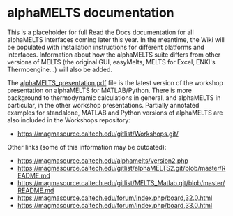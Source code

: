 alphaMELTS documentation
========================

This is a placeholder for full Read the Docs documentation for all alphaMELTS interfaces coming later this year. In the meantime, the Wiki will be populated with installation instructions for different platforms and interfaces. Information about how the alphaMELTS suite differs from other versions of MELTS (the original GUI, easyMelts, MELTS for Excel, ENKI's Thermoengine...) will also be added.

The [alphaMELTS_presentation.pdf](https://github.com/magmasource/alphaMELTS/blob/main/docs/alphaMELTS_presentation.pdf) file is the latest version of the workshop presentation on alphaMELTS for MATLAB/Python. There is more background to thermodynamic calculations in general, and alphaMELTS in particular, in the other workshop presentations. Partially annotated examples for standalone, MATLAB and Python versions of alphaMELTS are also included in the Workshops repository:

- https://magmasource.caltech.edu/gitlist/Workshops.git/

Other links (some of this information may be outdated):

- https://magmasource.caltech.edu/alphamelts/version2.php
- https://magmasource.caltech.edu/gitlist/alphaMELTS2.git/blob/master/README.md
- https://magmasource.caltech.edu/gitlist/MELTS_Matlab.git/blob/master/README.md
- https://magmasource.caltech.edu/forum/index.php/board,32.0.html
- https://magmasource.caltech.edu/forum/index.php/board,33.0.html
